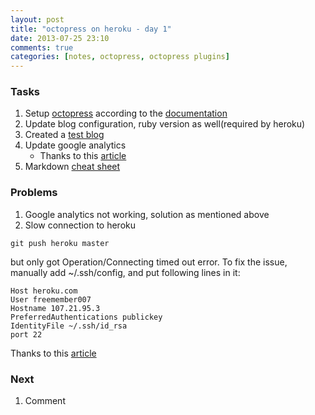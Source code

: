 ```yaml
---
layout: post
title: "octopress on heroku - day 1"
date: 2013-07-25 23:10
comments: true
categories: [notes, octopress, octopress plugins]
---
```


### Tasks

1. Setup [octopress](http://octopress.org/) according to the [documentation](http://octopress.org/docs/)
2. Update blog configuration, ruby version as well(required by heroku)
3. Created a [test blog](http://hanqin.herokuapp.com/blog/2013/07/25/this-is-a-test/)
4. Update google analytics
    * Thanks to this [article](http://stefanalfbo.github.io/blog/2013/04/17/octopress-google-analytics-github-pages/)
5. Markdown [cheat sheet](https://github.com/adam-p/markdown-here/wiki/Markdown-Cheatsheet#wiki-headers)

### Problems

1. Google analytics not working, solution as mentioned above
2. Slow connection to heroku

```
git push heroku master
```
but only got Operation/Connecting timed out error. To fix the issue, manually add ~/.ssh/config, and put following lines in it:
```
Host heroku.com
User freemember007
Hostname 107.21.95.3
PreferredAuthentications publickey
IdentityFile ~/.ssh/id_rsa
port 22
```
Thanks to this [article](http://ruby-china.org/topics/10813)

### Next

1. Comment